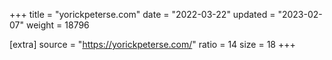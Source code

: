 +++
title = "yorickpeterse.com"
date = "2022-03-22"
updated = "2023-02-07"
weight = 18796

[extra]
source = "https://yorickpeterse.com/"
ratio = 14
size = 18
+++
